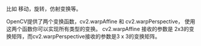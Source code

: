 

比如 移动，旋转，仿射变换等。

OpenCV提供了两个变换函数，cv2.warpAffine 和 cv2.warpPerspective， 使用这两个函数你可以实现所有类型的变换。 cv2.warpAffine 接收的参数是 2x3的变换矩阵，而cv2.warpPerspective接收的参数是3 x 3的变换矩阵。
